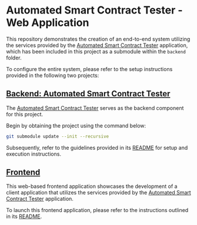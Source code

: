 # Automated Smart Contract Tester - Web Application

This repository demonstrates the creation of an end-to-end system utilizing the services provided by the [Automated Smart Contract Tester](https://github.com/erdenbatuhan/automated-smart-contract-tester) application, which has been included in this project as a submodule within the `backend` folder.

To configure the entire system, please refer to the setup instructions provided in the following two projects:

## [Backend: Automated Smart Contract Tester](https://github.com/erdenbatuhan/automated-smart-contract-tester)

The [Automated Smart Contract Tester](https://github.com/erdenbatuhan/automated-smart-contract-tester) serves as the backend component for this project.

Begin by obtaining the project using the command below:

```bash
git submodule update --init --recursive
```

Subsequently, refer to the guidelines provided in its [README](https://github.com/erdenbatuhan/automated-smart-contract-tester/blob/master/README.md) for setup and execution instructions.

## [Frontend](./frontend)

This web-based frontend application showcases the development of a client application that utilizes the services provided by the [Automated Smart Contract Tester](https://github.com/erdenbatuhan/automated-smart-contract-tester) application.

To launch this frontend application, please refer to the instructions outlined in its [README](./frontend/README.md).
